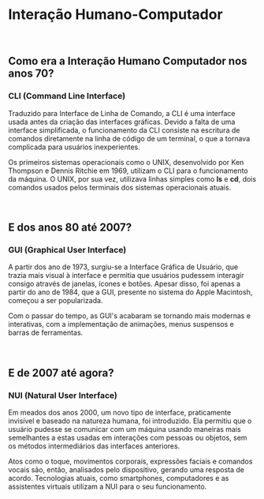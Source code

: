 <h1>Interação Humano-Computador</h1>

<br>

<h2>Como era a Interação Humano Computador nos anos 70?</h2>


<h3>CLI (Command Line Interface)</h3>

<p>Traduzido para Interface de Linha de Comando, a CLI é uma interface usada antes da criação das interfaces gráficas. 
Devido a falta de uma interface simplificada, o funcionamento da CLI consiste na escritura de comandos diretamente na linha de código de um terminal, o que a tornava complicada para usuários inexperientes.</p>

<p>Os primeiros sistemas operacionais como o UNIX, desenvolvido por Ken Thompson e Dennis Ritchie em 1969, utilizam o CLI para o funcionamento da máquina.
O UNIX, por sua vez, utilizava linhas simples como <b>ls</b> e <b>cd</b>, dois comandos usados pelos terminais dos sistemas operacionais atuais.</p>

<br>

<h2>E dos anos 80 até 2007?</h2>


<h3>GUI (Graphical User Interface)</h3>

<p>A partir dos ano de 1973, surgiu-se a Interface Gráfica de Usuário, que trazia mais visual à interface e permitia que usuários pudessem interagir consigo através de
janelas, ícones e botões. Apesar disso, foi apenas a partir do ano de 1984, que a GUI, presente no sistema do Apple Macintosh, começou a ser popularizada.</p>

<p>Com o passar do tempo, as GUI's acabaram se tornando mais modernas e interativas, com a implementação de animações, menus suspensos e barras de ferramentas.</p>

<br>

<h2>E de 2007 até agora?</h2>


<h3>NUI (Natural User Interface)</h3>

<p>Em meados dos anos 2000, um novo tipo de interface, praticamente invisível e baseado na natureza humana, foi introduzido. Ela permitiu que o usuário pudesse se comunicar com um máquina usando maneiras mais semelhantes a estas usadas em interações com pessoas ou objetos, sem os métodos intermediários das interfaces anteriores.</p>

<p>Atos como o toque, movimentos corporais, expressões faciais e comandos vocais são, então, analisados pelo dispositivo, gerando uma resposta de acordo. Tecnologias atuais, como smartphones, computadores e as assistentes virtuais utilizam a NUI para o seu funcionamento.</p>
